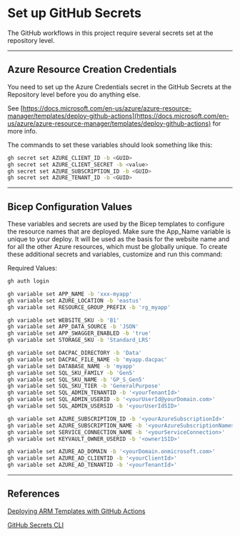 # Set up GitHub Secrets

The GitHub workflows in this project require several secrets set at the repository level.

---

## Azure Resource Creation Credentials

You need to set up the Azure Credentials secret in the GitHub Secrets at the Repository level before you do anything else.

See [https://docs.microsoft.com/en-us/azure/azure-resource-manager/templates/deploy-github-actions](https://docs.microsoft.com/en-us/azure/azure-resource-manager/templates/deploy-github-actions) for more info.

The commands to set these variables should look something like this:

``` bash
gh secret set AZURE_CLIENT_ID -b <GUID>
gh secret set AZURE_CLIENT_SECRET -b <value>
gh secret set AZURE_SUBSCRIPTION_ID -b <GUID>
gh secret set AZURE_TENANT_ID -b <GUID>
```

---

## Bicep Configuration Values

These variables and secrets are used by the Bicep templates to configure the resource names that are deployed.  Make sure the App_Name variable is unique to your deploy. It will be used as the basis for the website name and for all the other Azure resources, which must be globally unique.
To create these additional secrets and variables, customize and run this command:

Required Values:

``` bash
gh auth login

gh variable set APP_NAME -b 'xxx-myapp'
gh variable set AZURE_LOCATION -b 'eastus'
gh variable set RESOURCE_GROUP_PREFIX -b 'rg_myapp'

gh variable set WEBSITE_SKU -b 'B1'
gh variable set APP_DATA_SOURCE -b 'JSON'
gh variable set APP_SWAGGER_ENABLED -b 'true'
gh variable set STORAGE_SKU -b 'Standard_LRS'

gh variable set DACPAC_DIRECTORY -b 'Data'
gh variable set DACPAC_FILE_NAME -b 'myapp.dacpac'
gh variable set DATABASE_NAME -b 'myapp'
gh variable set SQL_SKU_FAMILY -b 'Gen5'
gh variable set SQL_SKU_NAME -b 'GP_S_Gen5'
gh variable set SQL_SKU_TIER -b 'GeneralPurpose'
gh variable set SQL_ADMIN_TENANTID -b '<yourTenantId>'
gh variable set SQL_ADMIN_USERID -b '<yourUserId@yourDomain.com>'
gh variable set SQL_ADMIN_USERSID -b '<yourUserIdSID>'

gh variable set AZURE_SUBSCRIPTION_ID -b '<yourAzureSubscriptionId>'
gh variable set AZURE_SUBSCRIPTION_NAME -b '<yourAzureSubscriptionName>'
gh variable set SERVICE_CONNECTION_NAME -b '<yourServiceConnection>'
gh variable set KEYVAULT_OWNER_USERID -b '<owner1SID>'

gh variable set AZURE_AD_DOMAIN -b '<yourDomain.onmicrosoft.com>'
gh variable set AZURE_AD_CLIENTID -b '<yourClientId>'
gh variable set AZURE_AD_TENANTID -b '<yourTenantId>'
```

---

## References

[Deploying ARM Templates with GitHub Actions](https://docs.microsoft.com/en-us/azure/azure-resource-manager/templates/deploy-github-actions)

[GitHub Secrets CLI](https://cli.github.com/manual/gh_secret_set)
